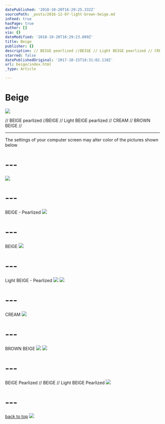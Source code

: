 ```yaml
---
datePublished: '2018-10-20T16:29:25.332Z'
sourcePath: _posts/2016-12-07-light-brown-beige.md
inFeed: true
hasPage: true
author: []
via: {}
dateModified: '2018-10-20T16:29:23.889Z'
title: Beige
publisher: {}
description: // BEIGE pearlized //BEIGE // Light BEIGE pearlized // CREAM // BROWN BEIGE //
starred: false
datePublishedOriginal: '2017-10-15T18:31:02.110Z'
url: beige/index.html
_type: Article

---
```

# Beige
![](https://the-grid-user-content.s3-us-west-2.amazonaws.com/629a23ff-8e76-445c-ad26-d396b97265e6.jpg)

// BEIGE pearlized //BEIGE // Light BEIGE pearlized // CREAM // BROWN BEIGE //

---

The settings of your computer screen may alter color of the pictures shown below

# ---
![](https://the-grid-user-content.s3-us-west-2.amazonaws.com/ab4a49a5-3db1-4722-a93b-dd62be36e4c2.jpg)

# ---

BEIGE - Pearlized
![](https://the-grid-user-content.s3-us-west-2.amazonaws.com/d7a7c269-8654-40c7-8c53-66a593242c5a.jpg)

# ---

BEIGE
![](https://the-grid-user-content.s3-us-west-2.amazonaws.com/3bb4c805-65f5-478f-86f3-9e4058d4804e.jpg)

# ---

Light BEIGE - Pearlized
![](https://the-grid-user-content.s3-us-west-2.amazonaws.com/6a0e2b50-feb0-4fba-825a-71ce7fd2680a.jpg)
![](https://the-grid-user-content.s3-us-west-2.amazonaws.com/60952e88-a696-4e30-b5ec-309cd7642420.jpg)

# ---

CREAM
![](https://the-grid-user-content.s3-us-west-2.amazonaws.com/f0105c24-f689-4a61-bbc3-7ebd2104dcfc.jpg)

# ---

BROWN BEIGE
![](https://the-grid-user-content.s3-us-west-2.amazonaws.com/d3a21f7c-fb4f-4fdb-8010-39ff3924c63f.jpg)
![](https://the-grid-user-content.s3-us-west-2.amazonaws.com/502d3a85-9edc-4089-8426-11af0028dc2c.jpg)

# ---

BEIGE Pearlized // BEIGE // Light BEIGE Pearlized
![](https://the-grid-user-content.s3-us-west-2.amazonaws.com/6c19cd17-a383-46a0-a8a2-072b8f8148c5.jpg)

# ---
[back to top][0]
![](https://the-grid-user-content.s3-us-west-2.amazonaws.com/923c1e9e-5ace-4683-a12d-2a8cf3c847cc.jpg)

[0]: https://thegrid.ai/leather-colors/beige/